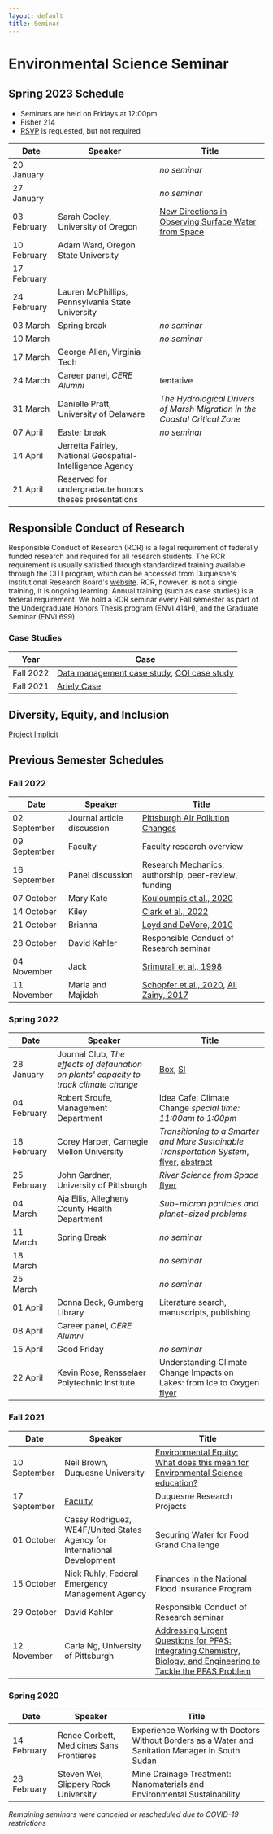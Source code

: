 ```yaml
---
layout: default
title: Seminar
---
```

# Environmental Science Seminar  

## Spring 2023 Schedule  
- Seminars are held on Fridays at 12:00pm  
- Fisher 214  
- [RSVP](https://bit.ly/ESsemRSVP) is requested, but not required

|Date|Speaker|Title|  
|---|---|---|  
|20 January | |*no seminar* |  
|27 January | |*no seminar* |  
|03 February |Sarah Cooley, University of Oregon |[New Directions in Observing Surface Water from Space](https://duq.box.com/s/rzkhfjyf15ar994w33g60al17gc5ntj8) |  
|10 February |Adam Ward, Oregon State University | |  
|17 February | | |  
|24 February |Lauren McPhillips, Pennsylvania State University | |  
|03 March |Spring break |*no seminar* |  
|10 March | |*no seminar* |  
|17 March |George Allen, Virginia Tech | |  
|24 March |Career panel, *CERE Alumni* |tentative |  
|31 March |Danielle Pratt, University of Delaware |*The Hydrological Drivers of Marsh Migration in the Coastal Critical Zone* |  
|07 April |Easter break |*no seminar* |  
|14 April |Jerretta Fairley, National Geospatial-Intelligence Agency | |  
|21 April |Reserved for undergradaute honors theses presentations | |  

## Responsible Conduct of Research  
Responsible Conduct of Research (RCR) is a legal requirement of federally funded research and required for all research students.  The RCR requirement is usually satisfied through standardized training available through the CITI program, which can be accessed from Duquesne's Institutional Research Board's [website](https://www.duq.edu/research/research-conduct/human-subjects---irb).  RCR, however, is not a single training, it is ongoing learning.  Annual training (such as case studies) is a federal requirement.  We hold a RCR seminar every Fall semester as part of the Undergraduate Honors Thesis program (ENVI 414H), and the Graduate Seminar (ENVI 699).  

### Case Studies  

|Year      |Case          |
|----------|--------------|
|Fall 2022 |[Data management case study](https://researchservices.cornell.edu/sites/default/files/2022-07/2019%20RCR%20Symposium%20Case%20Studies%20%5Bfinal%5D.pdf), [COI case study](https://researchservices.cornell.edu/sites/default/files/2022-07/2021%20RCR%20Symposium%20Case%20Studies%20%5Bfinal%5D.pdf) |
|Fall 2021 |[Ariely Case](https://duq.box.com/s/zhavrk0sh429fus71axbzjktrqecf1tt) |  

## Diversity, Equity, and Inclusion  
[Project Implicit](https://implicit.harvard.edu/implicit/takeatest.html)  

## Previous Semester Schedules  
### Fall 2022  

|Date|Speaker|Title|  
|---|---|---|  
|02 September|Journal article discussion |[Pittsburgh Air Pollution Changes](https://duq.box.com/s/97swj6ebw1tb36awejzi8e52uq238sw6) |  
|09 September|Faculty |Faculty research overview |  
|16 September|Panel discussion |Research Mechanics: authorship, peer-review, funding |  
|07 October|Mary Kate |[Kouloumpis et al., 2020](https://duq.box.com/s/cqnma026ai7yjo2kpwbrea6d1xq6lz6u) |  
|14 October|Kiley |[Clark et al., 2022](https://duq.box.com/s/6bydde1om4mr1hlpajdkei2utn9fyutr) |  
|21 October|Brianna |[Loyd and DeVore, 2010](https://duq.box.com/s/sfd7ghk6fd3wjts9ae120b3vxewpskwm) |  
|28 October|David Kahler |Responsible Conduct of Research seminar |  
|04 November|Jack |[Srimurali et al., 1998](https://duq.box.com/s/qr94mouv2b4yjds42vbb8vxsgdjlc69k) |  
|11 November|Maria and Majidah |[Schopfer et al., 2020](https://duq.box.com/s/8z6m5r7wrbvs7iig8i5a3oh0lnpzy2cp), [Ali Zainy, 2017](https://duq.box.com/s/g2cnun10tf01jm3xdzmgdnzm7q4p17vb) |  

### Spring 2022  

|Date|Speaker|Title|
|---|---|---|
|28 January |Journal Club, *The effects of defaunation on plants' capacity to track climate change* |[Box](https://duq.box.com/s/zzvp4spe5tjr6o887lu15dz25zunccx8), [SI](https://www.science.org/doi/10.1126/science.abk3510) |  
|04 February |Robert Sroufe, Management Department |Idea Cafe: Climate Change *special time: 11:00am to 1:00pm* |  
|18 February |Corey Harper, Carnegie Mellon University |*Transitioning to a Smarter and More Sustainable Transportation System*, [flyer](https://duq.box.com/s/61yjixhk32ljtdeja4lm68limjcyyris), [abstract](https://duq.box.com/s/ftldhir1riu2ca8a4jrxbqj6okqro0tt) |  
|25 February |John Gardner, University of Pittsburgh |*River Science from Space* [flyer](https://duq.box.com/s/fjkel8a0kydscbc255fc4wbgu3sykocj) |  
|04 March |Aja Ellis, Allegheny County Health Department |*Sub-micron particles and planet-sized problems* |  
|11 March |Spring Break |*no seminar* |  
|18 March | |*no seminar* |  
|25 March | |*no seminar* |  
|01 April |Donna Beck, Gumberg Library |Literature search, manuscripts, publishing |  
|08 April |Career panel, *CERE Alumni* | |  
|15 April |Good Friday |*no seminar* |  
|22 April |Kevin Rose, Rensselaer Polytechnic Institute |Understanding Climate Change Impacts on Lakes: from Ice to Oxygen [flyer](https://duq.box.com/s/1wsmk0bsojwi11zize5wm552lfzhol7w) |  

### Fall 2021  

|Date|Speaker|Title|
|---|---|---|
|10 September |Neil Brown, Duquesne University |[Environmental Equity: What does this mean for Environmental Science education?](https://duq.box.com/shared/static/jdi7y6ruwiu02wu11nf79135u8kotu53.pdf) |  
|17 September |[Faculty](https://www.duq.edu/academics/schools/natural-and-environmental-sciences/academics/departments-and-programs/environmental-science-and-environmental-science-and-management/about/faculty-and-staff) |Duquesne Research Projects |  
|01 October |Cassy Rodriguez, WE4F/United States Agency for International Development |Securing Water for Food Grand Challenge |  
|15 October |Nick Ruhly, Federal Emergency Management Agency |Finances in the National Flood Insurance Program |  
|29 October |David Kahler |Responsible Conduct of Research seminar |  
|12 November |Carla Ng, University of Pittsburgh |[Addressing Urgent Questions for PFAS: Integrating Chemistry, Biology, and Engineering to Tackle the PFAS Problem](https://duq.box.com/shared/static/1z45kgilitpq8q89go6iac6jw62pzu0a.pdf) |  

### Spring 2020  
|Date|Speaker|Title|
|---|---|---|
|14 February |Renee Corbett, Medicines Sans Frontieres |Experience Working with Doctors Without Borders as a Water and Sanitation Manager in South Sudan |  
|28 February |Steven Wei, Slippery Rock University |Mine Drainage Treatment: Nanomaterials and Environmental Sustainability |  

*Remaining seminars were canceled or rescheduled due to COVID-19 restrictions*  
